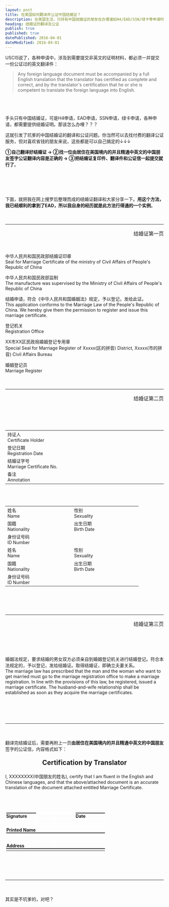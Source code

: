 ```yaml
---
layout: post
title: 在美国如何翻译并公证中国结婚证？
description: 在美国生活，只持有中国结婚证的朋友在办理诸如H4/EAD/SSN/绿卡等申请时，需要提交婚姻证明材料改怎么办呢？其实很简单，只需要自己翻译结婚证再找一位中国朋友签字公证即可。这片文章就是分享结婚证上内容的翻译，以及公证信的内容及格式……
heading: 结婚证的翻译及公证
publish: true
published: true
datePublished: 2016-04-01
dateModified: 2016-04-01
---
```


<span class="dropcap">U</span>SCIS说了，各种申请中，涉及到需要提交非英文的证明材料，都必须一并提交一份公证过的英文翻译件：

<blockquote>
Any foreign language document must be accompanied by a full English translation that the translator has certified as complete and correct, and by the translator's certification that he or she is competent to translate the foreign language into English.
</blockquote>

<p style="margin-bottom:70px"></p>

手头只有中国结婚证，可是H4申请，EAD申请，SSN申请，绿卡申请，各种申请，都需要提供结婚证明。那该怎么办哩？？？

这就引发了坑爹的中国结婚证的翻译和公证问题。你当然可以去找付费的翻译公证服务，但对喜欢省钱的朋友来说，这些都是可以自己搞定的↓↓↓

**①自己翻译好结婚证 → ②找一位由居住在美国境内的并且精通中英文的中国朋友签字公证翻译内容是正确的 → ③把结婚证复印件、翻译件和公证信一起提交就行了**。

<p style="margin-bottom:90px"></p>

下面，就把我在网上搜罗后整理而成的结婚证翻译和大家分享一下。**用这个方法，我已经顺利的拿到了EAD，所以我自身的经历就是此方法行得通的一个实例**。

<p style="margin-bottom:50px"></p>

***

<p style="margin-bottom:50px;text-align:right;font-size:medium">结婚证第一页</p>

中华人民共和国民政部结婚证印章<br>
Seal for Marriage Certificate of the ministry of Civil Affairs of People's Republic of China

中华人民共和国民政部监制<br>
The manufacture was supervised by the Ministry of Civil Affairs of People's Republic of China

结婚申请，符合《中华人民共和国婚姻法》规定，予以登记，发给此证。<br>
This application conforms to the Marriage Law of the People's Republic of China. We hereby give them the permission to register and issue this marriage certificate.

登记机关<br>
Registration Office

XX市XX区民政局婚姻登记专用章<br>
Special Seal for Marriage Register of Xxxxx(区的拼音) District, Xxxxx(市的拼音) Civil Affairs Bureau

婚姻登记员<br>
Marriage Register

<p style="margin-bottom:50px;"></p>

***

<p style="margin-bottom:90px;text-align:right;font-size:medium">结婚证第二页</p>

<table style="font-size:100%">
<tbody>
<tr>
<td width="30%">
持证人<br>
Certificate Holder
</td>
</tr>
<tr>
<td>
登记日期<br>
Registration Date
</td>
</tr>
<tr>
<td>
结婚证字号<br>
Marriage Certificate No.
</td>
</tr>
<tr>
<td>
备注<br>
Annotation
</td>
</tr>
</tbody>
</table>

<p style="margin-bottom:70px"></p>

<table style="font-size:100%">
<tbody>
<tr>
<td width="20%">
姓名<br>
Name
</td>
<td width="20%">
性别<br>
Sexuality
</td>
</tr>
<tr>
<td>
国籍<br>
Nationality
</td>
<td>
出生日期<br>
Birth Date
</td>
</tr>
<tr>
<td>
身份证号码<br>
ID Number
</td>
<td>
</td>
</tr>
<tr>
<td>
姓名<br>
Name
</td>
<td>
性别<br>
Sexuality
</td>
</tr>
<tr>
<td>
国籍<br>
Nationality
</td>
<td>
出生日期<br>
Birth Date
</td>
</tr>
<tr>
<td>
身份证号码<br>
ID Number
</td>
<td>
</td>
</tr>
</tbody>
</table>

<p style="margin-bottom:90px"></p>

***

<p style="margin-bottom:90px;text-align:right;font-size:medium">结婚证第三页</p>

婚姻法规定，要求结婚的男女双方必须亲自到婚姻登记机关进行结婚登记。符合本法规定的，予以登记，发给结婚证。取得结婚证，即确立夫妻关系。<br>
The marriage law has prescribed that the man and the woman who want to get married must go to the marriage registration office to make a marriage registration. In line with the provisions of this law, be registered, issued a marriage certificate. The husband-and-wife relationship shall be established as soon as they acquire the marriage certificates.

<p style="margin-bottom:90px"></p>

***

<p style="margin-bottom:50px"></p>

翻译完结婚证后，需要再附上一页**由居住在美国境内的并且精通中英文的中国朋友**签字的公证信，内容格式如下：

<p style="text-align:center;font-size:150%"><strong>Certification by Translator</strong></p>
<p>I, XXXXXXXX(中国朋友的姓名), certify that I am fluent in the English and Chinese languages, and that the above/attached document is an accurate translation of the document attached entitled Marriage Certificate.</p>

<p style="margin-bottom:70px"></p>

<table style="border:2px solid white;font-size:100%">
<tbody>
<tr>
<td style="border-top:2px solid;padding:0px" width="30%">
<strong>Signature</strong>
</td>
<td style="border:2px solid white">
</td>
<td style="border:2px solid white">
</td>
<td style="border-top:2px solid;padding:0px" width="30%">
<strong>Date</strong>
</td>
</tr>
<tr>
<td style="border:2px solid white">
<br>
</td>
<td style="border:2px solid white">
</td>
<td style="border:2px solid white">
</td>
<td style="border:2px solid white">
</td>
</tr>
<tr>
<td style="border:1px solid white;padding:0px">
<strong>Printed Name</strong>
</td>
<td style="border:1px solid white">
</td>
<td style="border:1px solid white">
</td>
<td style="border:1px solid white">
</td>
</tr>
<tr>
<td style="border-top:2px solid">
</td>
<td style="border-top:2px solid">
</td>
<td style="border-top:2px solid">
</td>
<td style="border-top:2px solid">
</td>
</tr>
<tr>
<td style="border:2px solid white">
<br>
</td>
<td style="border:2px solid white">
</td>
<td style="border:2px solid white">
</td>
<td style="border:2px solid white">
</td>
</tr>
<tr>
<td style="border:1px solid white;padding:0px">
<strong>Address</strong>
</td>
<td style="border:1px solid white">
</td>
<td style="border:1px solid white">
</td>
<td style="border:1px solid white">
</td>
</tr>
<tr>
<td style="border-top:2px solid">
</td>
<td style="border-top:2px solid">
</td>
<td style="border-top:2px solid">
</td>
<td style="border-top:2px solid">
</td>
</tr>
</tbody>
</table>


<p style="margin-bottom:90px"></p>

***

<p style="margin-bottom:50px"></p>

其实是不坑爹的，对吧？

<p style="margin-bottom:70px"></p>
